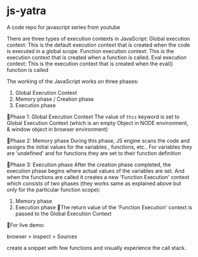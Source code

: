 # js-yatra
A code repo for javascript series from youtube


There are three types of execution contexts in JavaScript:
Global execution context: This is the default execution context that is created when the code is executed in a global scope.
Function execution context: This is the execution context that is created when a function is called.
Eval execution context: This is the execution context that is created when the eval() function is called

The working of the JavaScript works on three phases:
1. Global Execution Context
2. Memory phase / Creation phase
3. Execution phase

🔵Phase 1: Global Execution Context
The value of `this` keyword is set to Global Execution Context (which is an empty Object in NODE environment, & window object in browser environment)

🔵Phase 2: Memory phase
During this phase, JS engine scans the code and assigns the initial values for the variables , functions, etc.. For variables they are 'undefined' and for functions they are set to their function definition

🔵Phase 3: Execution phase
After the creation phase completed, the execution phase begins where actual values of the variables are set. And when the functions are called it creates a new 'Function Execution' context which consists of two phases (they works same as explained above but only for the particular function scope):
1. Memory phase 
2. Execution phase 
📝The return value of the 'Function Execution' context is passed to the Global Execution Context


🔵For live demo:

browser > inspect > Sources

create a snippet with few functions and visually experience the call stack.
